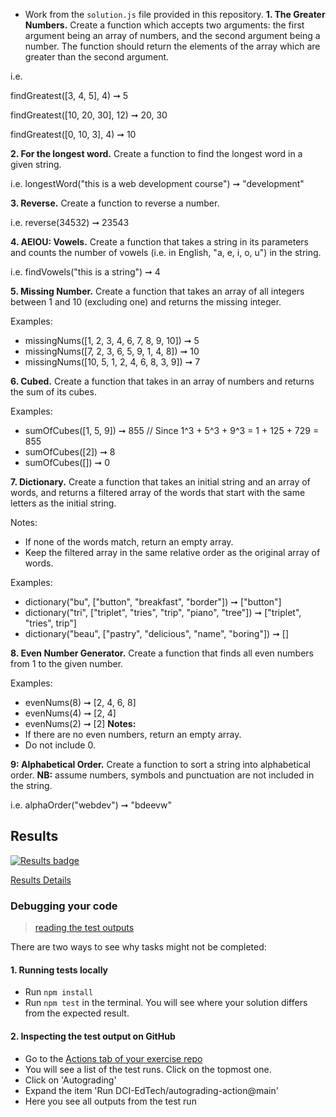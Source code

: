 * Work from the `solution.js` file provided in this repository.
**1. The Greater Numbers.**
Create a function which accepts two arguments: the first argument being an array of numbers, and the second argument being a number. The function should return the elements of the array which are greater than the second argument. 

i.e. 

findGreatest([3, 4, 5], 4) ➞ 5

findGreatest([10, 20, 30], 12) ➞ 20, 30

findGreatest([0, 10, 3], 4) ➞ 10

**2. For the longest word.**
Create a function to find the longest word in a given string. 

i.e. longestWord("this is a web development course") ➞  "development"

**3. Reverse.**
Create a function to reverse a number. 

i.e. reverse(34532) ➞ 23543

**4. AEIOU: Vowels.**
Create a function that takes a string in its parameters and counts the number of vowels (i.e. in English, "a, e, i, o, u") in the string. 

i.e. findVowels("this is a string") ➞ 4

**5. Missing Number.**
Create a function that takes an array of all integers between 1 and 10 (excluding one) and returns the missing integer.

Examples: 
* missingNums([1, 2, 3, 4, 6, 7, 8, 9, 10]) ➞ 5
* missingNums([7, 2, 3, 6, 5, 9, 1, 4, 8]) ➞ 10
* missingNums([10, 5, 1, 2, 4, 6, 8, 3, 9]) ➞ 7 

**6. Cubed.**
Create a function that takes in an array of numbers and returns the sum of its cubes. 

Examples: 
* sumOfCubes([1, 5, 9]) ➞ 855 // Since 1^3 + 5^3 + 9^3 = 1 + 125 + 729 = 855
* sumOfCubes([2]) ➞ 8
* sumOfCubes([]) ➞ 0

**7. Dictionary.**
Create a function that takes an initial string and an array of words, and returns a filtered array of the words that start with the same letters as the initial string.

Notes:
* If none of the words match, return an empty array.
* Keep the filtered array in the same relative order as the original array of words.

Examples:
* dictionary("bu", ["button", "breakfast", "border"]) ➞ ["button"]
* dictionary("tri", ["triplet", "tries", "trip", "piano", "tree"]) ➞ ["triplet", "tries", trip"]
* dictionary("beau", ["pastry", "delicious", "name", "boring"]) ➞ []

**8. Even Number Generator.**
Create a function that finds all even numbers from 1 to the given number.

Examples:
* evenNums(8) ➞ [2, 4, 6, 8]
* evenNums(4) ➞ [2, 4]
* evenNums(2) ➞ [2]
**Notes:** 
* If there are no even numbers, return an empty array. 
* Do not include 0. 

**9: Alphabetical Order.**
Create a function to sort a string into alphabetical order. **NB:** assume numbers, symbols and punctuation are not included in the string.

i.e. alphaOrder("webdev") ➞ "bdeevw" 
[//]: # (autograding info start)
## Results
  [![Results badge](../../blob/badges/.github/badges/autograding-solution/badge.svg)](https://github.com/D04-1/pb-arrays-24-02-22-pb-array-pt2-semihbeyzade/actions)
  
  [Results Details](https://github.com/D04-1/pb-arrays-24-02-22-pb-array-pt2-semihbeyzade/actions)
  
  ### Debugging your code
  > [reading the test outputs](https://github.com/DCI-EdTech/autograding-setup/wiki/Reading-test-outputs)
  
  There are two ways to see why tasks might not be completed:
  #### 1. Running tests locally
  - Run `npm install`
  - Run `npm test` in the terminal. You will see where your solution differs from the expected result.
  
  #### 2. Inspecting the test output on GitHub
  - Go to the [Actions tab of your exercise repo](https://github.com/D04-1/pb-arrays-24-02-22-pb-array-pt2-semihbeyzade/actions)
  - You will see a list of the test runs. Click on the topmost one.
  - Click on 'Autograding'
  - Expand the item 'Run DCI-EdTech/autograding-action@main'
  - Here you see all outputs from the test run
[//]: # (autograding info end)